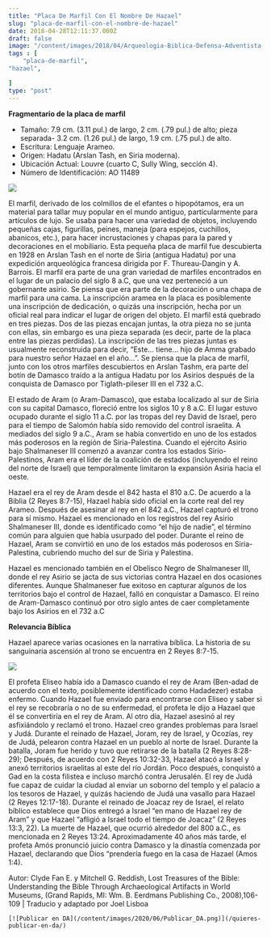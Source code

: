 ```yaml
---
title: "Placa De Marfil Con El Nombre De Hazael"
slug: "placa-de-marfil-con-el-nombre-de-hazael"
date: 2018-04-28T12:11:37.000Z
draft: false
image: "/content/images/2018/04/Arqueologia-Biblica-Defensa-Adventista-6.png"
tags : [
    "placa-de-marfil",
"hazael",

]
type: "post"
---
```


   **Fragmentario de la placa de marfil**

 
 * Tamaño: 7.9 cm. (3.11 pul.) de largo, 2 cm. (.79 pul.) de alto; pieza separada- 3.2 cm. (1.26 pul.) de largo, 1.9 cm. (.75 pul.) de alto.
 * Escritura: Lenguaje Arameo.
 * Origen: Hadatu (Arslan Tash, en Siria moderna).
 * Ubicación Actual: Louvre (cuarto C, Sully Wing, sección 4).
 * Número de Identificación: AO 11489
 
  ![](/content/images/2018/04/Placa_Marfil_Hazael.png)

 El marfil, derivado de los colmillos de el efantes o hipopótamos, era un material para tallar muy popular en el mundo antiguo, particularmente para artículos de lujo. Se usaba para hacer una variedad de objetos, incluyendo pequeñas cajas, figurillas, peines, maneja (para espejos, cuchillos, abanicos, etc.), para hacer incrustaciones y chapas para la pared y decoraciones en el mobiliario. Esta pequeña placa de marfil fue descubierta en 1928 en Arslan Tash en el norte de Siria (antigua Hadatu) por una expedición arqueológica francesa dirigida por F. Thureau-Dangin y A. Barrois. El marfil era parte de una gran variedad de marfiles encontrados en el lugar de un palacio del siglo 8 a.C, que una vez perteneció a un gobernante asirio. Se piensa que era parte de la decoración o una chapa de marfil para una cama. La inscripción aramea en la placa es posiblemente una inscripción de dedicación, o quizás una inscripción, hecha por un oficial real para indicar el lugar de origen del objeto. El marfil está quebrado en tres piezas. Dos de las piezas encajan juntas, la otra pieza no se junta con ellas, sin embargo es una pieza separada (es decir, parte de la placa entre las piezas perdidas). La inscripción de las tres piezas juntas es usualmente reconstruida para decir, “Este… tiene… hijo de Amma grabado para nuestro señor Hazael en el año…”. Se piensa que la placa de marfil, junto con los otros marfiles descubiertos en Arslan Tashm, era parte del botín de Damasco traído a la antigua Hadatu por los Asirios después de la conquista de Damasco por Tiglath-pileser III en el 732 a.C.

 El estado de Aram (o Aram-Damasco), que estaba localizado al sur de Siria con su capital Damasco, floreció entre los siglos 10 y 8 a.C. El lugar estuvo ocupado durante el siglo 11 a.C. por las tropas del rey David de Israel, pero para el tiempo de Salomón había sido removido del control israelita. A mediados del siglo 9 a.C., Aram se había convertido en uno de los estados más poderosos en la región de Siria-Palestina. Cuando el ejército Asirio bajo Shalmaneser III comenzó a avanzar contra los estados Sirio-Palestinos, Aram era el líder de la coalición de estados (incluyendo el reino del norte de Israel) que temporalmente limitaron la expansión Asiria hacia el oeste.

 Hazael era el rey de Aram desde el 842 hasta el 810 a.C. De acuerdo a la Biblia (2 Reyes 8:7-15), Hazael había sido oficial en la corte real del rey Arameo. Después de asesinar al rey en el 842 a.C., Hazael capturó el trono para sí mismo. Hazael es mencionado en los registros del rey Asirio Shalmaneser III, donde es identificado como “el hijo de nadie”, el término común para alguien que había usurpado del poder. Durante el reino de Hazael, Aram se convirtió en uno de los estados más poderosos en Siria-Palestina, cubriendo mucho del sur de Siria y Palestina.

 Hazael es mencionado también en el Obelisco Negro de Shalmaneser III, donde el rey Asirio se jacta de sus victorias contra Hazael en dos ocasiones diferentes. Aunque Shalmaneser fue exitoso en capturar algunos de los territorios bajo el control de Hazael, falló en conquistar a Damasco. El reino de Aram-Damasco continuó por otro siglo antes de caer completamente bajo los Asirios en el 732 a.C

 **Relevancia Bíblica**

 Hazael aparece varias ocasiones en la narrativa bíblica. La historia de su sanguinaria ascensión al trono se encuentra en 2 Reyes 8:7-15.

  ![](/content/images/2018/04/Placa_Marfil_Hazael-1.png)

 El profeta Eliseo había ido a Damasco cuando el rey de Aram (Ben-adad de acuerdo con el texto, posiblemente identificado como Hadadezer) estaba enfermo. Cuando Hazael fue enviado para encontrarse con Eliseo y saber si el rey se recobraría o no de su enfermedad, el profeta le dijo a Hazael que él se convertiría en el rey de Aram. Al otro día, Hazael asesinó al rey asfixiándolo y reclamó el trono. Hazael creo grandes problemas para Israel y Judá. Durante el reinado de Hazael, Joram, rey de Israel, y Ocozías, rey de Judá, pelearon contra Hazael en un pueblo al norte de Israel. Durante la batalla, Joram fue herido y tuvo que retirarse de la batalla (2 Reyes 8:28-29); Después, de acuerdo con 2 Reyes 10:32-33, Hazael atacó a Israel y anexó territorios israelitas al este del río Jordán. Poco después, conquistó a Gad en la costa filistea e incluso marchó contra Jerusalén. El rey de Judá fue capaz de cuidar la ciudad al enviar un soborno del templo y el palacio a los tesoros de Hazael, y quizás haciendo de Judá una vasallo para Hazael (2 Reyes 12:17-18). Durante el reinado de Joacaz rey de Israel, el relato bíblico establece que Dios entregó a Israel “en mano de Hazael rey de Aram” y que Hazael “afligió a Israel todo el tiempo de Joacaz” (2 Reyes 13:3, 22). La muerte de Hazael, que ocurrió alrededor del 800 a.C., es mencionada en 2 Reyes 13:24. Aproximadamente 40 años más tarde, el profeta Amós pronunció juicio contra Damasco y la dinastía comenzada por Hazael, declarando que Dios “prendería fuego en la casa de Hazael (Amos 1:4).

 Autor: Clyde Fan E. y Mitchell G. Reddish, Lost Treasures of the Bible: Understanding the Bible Through Archaeological Artifacts in World Museums, (Grand Rapids, MI: Wm. B. Eerdmans Publishing Co., 2008),106-109 | Traducio y adaptado por Joel Lisboa

    [![Publicar en DA](/content/images/2020/06/Publicar_DA.png)](/quieres-publicar-en-da/) 
